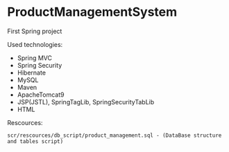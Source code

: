 # ProductManagementSystem
First Spring project

Used technologies:

  -  Spring MVC
  -  Spring Security
  -  Hibernate
  -  MySQL
  -  Maven
  -  ApacheTomcat9
  -  JSP(JSTL), SpringTagLib, SpringSecurityTabLib
  -  HTML

Rescources:

    scr/rescources/db_script/product_management.sql - (DataBase structure and tables script)

